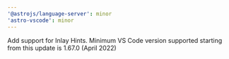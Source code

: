 ```yaml
---
'@astrojs/language-server': minor
'astro-vscode': minor
---
```


Add support for Inlay Hints. Minimum VS Code version supported starting from this update is 1.67.0 (April 2022)
